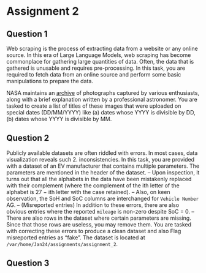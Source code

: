# Assignment 2

## Question 1 

Web scraping is the process of extracting data from a website or any online source. In this era of Large
Language Models, web scraping has become commonplace for gathering large quantities of data. Often,
the data that is gathered is unusable and requires pre-processing. In this task, you are required to fetch
data from an online source and perform some basic manipulations to prepare the data.

NASA maintains an [archive](https://apod.nasa.gov/apod/archivepixFull.html) of photographs captured by various enthusiasts, along with a brief explanation written by a professional astronomer. You are tasked to create a list of titles of these images that
were uploaded on special dates (DD/MM/YYYY) like
(a) dates whose YYYY is divisible by DD,
(b) dates whose YYYY is divisible by MM.


## Question 2 

Publicly available datasets are often riddled with errors. In most cases, data visualization reveals such 2.
inconsistencies. In this task, you are provided with a dataset of an EV manufacturer that contains
multiple parameters. The parameters are mentioned in the header of the dataset.
– Upon inspection, it turns out that all the alphabets in the data have been mistakenly replaced with
their complement (where the complement of the ith letter of the alphabet is 27 − ith letter with the
case retained).
– Also, on keen observation, the SoH and SoC columns are interchanged for `Vehicle Number` AG.
– (Misreported entries) In addition to these errors, there are also obvious entries where the reported
`mileage` is non-zero despite SoC = 0.
– There are also rows in the dataset where certain parameters are missing. Since that those rows are
useless, you may remove them.
You are tasked with correcting these errors to produce a clean dataset and also Flag misreported entries
as “fake”. The dataset is located at `/var/home/Jan24/assignments/assignment_2`.


## Question 3


